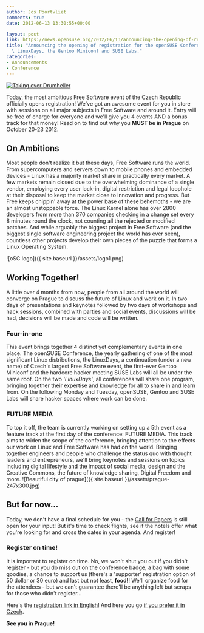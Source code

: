 ```yaml
---
author: Jos Poortvliet
comments: true
date: 2012-06-13 13:30:55+00:00

layout: post
link: https://news.opensuse.org/2012/06/13/announcing-the-opening-of-registration-for-the-opensuse-conference-linuxdays-the-gentoo-miniconf-and-suse-labs/
title: "Announcing the opening of registration for the openSUSE Conference,\
  \ LinuxDays, the Gentoo Miniconf and SUSE Labs."
categories:
- Announcements
- Conference
---
```

  


[![Taking over Drumheller](http://farm6.staticflickr.com/5004/5328368184_53a6a355a0_n.jpg)](http://www.flickr.com/photos/venturevancouver/5328368184/)
    


Today, the most ambitious Free Software event of the Czech Republic officially opens registration! We've got an awesome event for you in store with sessions on all major subjects in Free Software and around it. Entry will be free of charge for everyone and we'll give you 4 events AND a bonus track for that money! Read on to find out why you **MUST be in Prague** on October 20-23 2012. <!-- more -->



## On Ambitions


Most people don't realize it but these days, Free Software runs the world. From supercomputers and servers down to mobile phones and embedded devices - Linux has a majority market share in practically every market. A few markets remain closed due to the overwhelming dominance of a single vendor, employing every user lock-in, digital restriction and legal loophole at their disposal to keep the market close to innovation and progress. But Free keeps chippin' away at the power base of these behemoths - we are an almost unstoppable force. The Linux Kernel alone has over 2800 developers from more than 370 companies checking in a change set every 8 minutes round the clock, not counting all the rejected or modified patches. And while arguably the biggest project in Free Software (and the biggest single software engineering project the world has ever seen), countless other projects develop their own pieces of the puzzle that forms a Linux Operating System.

![oSC logo]({{ site.baseurl }}/assets/logo1.png)


## Working Together!


A little over 4 months from now, people from all around the world will converge on Prague to discuss the future of Linux and work on it. In two days of presentations and keynotes followed by two days of workshops and hack sessions, combined with parties and social events, discussions will be had, decisions will be made and code will be written.



### Four-in-one


This event brings together 4 distinct yet complementary events in one place. The openSUSE Conference, the yearly gathering of one of the most significant Linux distributions, the LinuxDays, a continuation (under a new name) of Czech's largest Free Software event, the first-ever Gentoo Miniconf and the hardcore hacker meeting SUSE Labs will all be under the same roof. On the two _'LinuxDays'_, all conferences will share one program, bringing together their expertise and knowledge for all to share in and learn from. On the following Monday and Tuesday, openSUSE, Gentoo and SUSE Labs will share hacker spaces where work can be done.



### FUTURE MEDIA


To top it off, the team is currently working on setting up a 5th event as a feature track at the first day of the conference: FUTURE MEDIA. This track aims to widen the scope of the conference, bringing attention to the effects our work on Linux and Free Software has had on the world. Bringing together engineers and people who challenge the status quo with thought leaders and entrepreneurs, we'll bring keynotes and sessions on topics including digital lifestyle and the impact of social media, design and the Creative Commons, the future of knowledge sharing, Digital Freedom and more.
![Beautiful city of prague]({{ site.baseurl }}/assets/prague-247x300.jpg)


## But for now...


Today, we don't have a final schedule for you - the [Call for Papers](http://conference.opensuse.org/Call-for-papers/) is still open for your input! But it's time to check flights, see if the hotels offer what you're looking for and cross the dates in your agenda. And register!



### Register on time!


It is important to register on time. No, we won't shut you out if you didn't register - but you do miss out on the conference badge, a bag with some goodies, a chance to support us (there's a 'supporter' registration option of 50 dollar or 30 euro) and last but not least, **food!**! We'll organize food for the attendees - but we can't guarantee there'll be anything left but scraps for those who didn't register...

Here's the [registration link in English](http://goo.gl/prq4C)!
And here you go [if you prefer it in Czech](http://goo.gl/7gWXy).

**See you in Prague!**		
